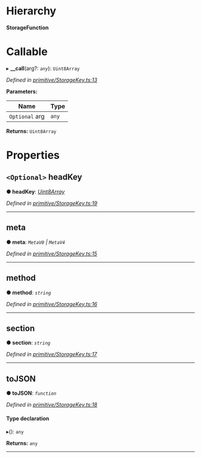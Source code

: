 

# Hierarchy

**StorageFunction**

# Callable
▸ **__call**(arg?: *`any`*): `Uint8Array`

*Defined in [primitive/StorageKey.ts:13](https://github.com/polkadot-js/api/blob/3e7dc01/packages/types/src/primitive/StorageKey.ts#L13)*

**Parameters:**

| Name | Type |
| ------ | ------ |
| `Optional` arg | `any` |

**Returns:** `Uint8Array`

# Properties

<a id="headkey"></a>

## `<Optional>` headKey

**● headKey**: *[Uint8Array](../classes/_codec_u8a_.u8a.md#uint8array)*

*Defined in [primitive/StorageKey.ts:19](https://github.com/polkadot-js/api/blob/3e7dc01/packages/types/src/primitive/StorageKey.ts#L19)*

___
<a id="meta"></a>

##  meta

**● meta**: *`MetaV0` \| `MetaV4`*

*Defined in [primitive/StorageKey.ts:15](https://github.com/polkadot-js/api/blob/3e7dc01/packages/types/src/primitive/StorageKey.ts#L15)*

___
<a id="method"></a>

##  method

**● method**: *`string`*

*Defined in [primitive/StorageKey.ts:16](https://github.com/polkadot-js/api/blob/3e7dc01/packages/types/src/primitive/StorageKey.ts#L16)*

___
<a id="section"></a>

##  section

**● section**: *`string`*

*Defined in [primitive/StorageKey.ts:17](https://github.com/polkadot-js/api/blob/3e7dc01/packages/types/src/primitive/StorageKey.ts#L17)*

___
<a id="tojson"></a>

##  toJSON

**● toJSON**: *`function`*

*Defined in [primitive/StorageKey.ts:18](https://github.com/polkadot-js/api/blob/3e7dc01/packages/types/src/primitive/StorageKey.ts#L18)*

#### Type declaration
▸(): `any`

**Returns:** `any`

___

